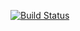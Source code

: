[![Build Status](https://travis-ci.com/lbayyaridev/CSE110_Lab5.svg?branch=master)](https://travis-ci.com/lbayyaridev/CSE110_Lab5)